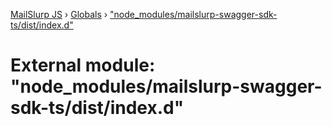 [MailSlurp JS](../README.md) › [Globals](../globals.md) › ["node_modules/mailslurp-swagger-sdk-ts/dist/index.d"](_node_modules_mailslurp_swagger_sdk_ts_dist_index_d_.md)

# External module: "node_modules/mailslurp-swagger-sdk-ts/dist/index.d"


